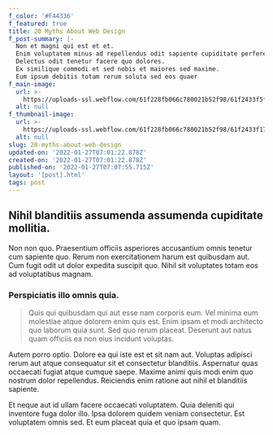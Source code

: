 ```yaml
---
f_color: '#F44336'
f_featured: true
title: 20 Myths About Web Design
f_post-summary: |-
  Non et magni qui est et et.
  Enim voluptatem minus ad repellendus odit sapiente cupiditate perferendis.
  Delectus odit tenetur facere quo dolores.
  Ex similique commodi et sed nobis et maiores sed maxime.
  Eum ipsum debitis totam rerum soluta sed eos quaer
f_main-image:
  url: >-
    https://uploads-ssl.webflow.com/61f228fb066c780021b52f98/61f2433f5f5fbe416eb2baca_1643266880314-image16.jpg
  alt: null
f_thumbnail-image:
  url: >-
    https://uploads-ssl.webflow.com/61f228fb066c780021b52f98/61f2433f17c459a0b65558a0_1643266880191-image3.jpg
  alt: null
slug: 20-myths-about-web-design
updated-on: '2022-01-27T07:01:22.878Z'
created-on: '2022-01-27T07:01:22.878Z'
published-on: '2022-01-27T07:07:55.715Z'
layout: '[post].html'
tags: post
---
```


Nihil blanditiis assumenda assumenda cupiditate mollitia.
---------------------------------------------------------

Non non quo. Praesentium officiis asperiores accusantium omnis tenetur cum sapiente quo. Rerum non exercitationem harum est quibusdam aut. Cum fugit odit ut dolor expedita suscipit quo. Nihil sit voluptates totam eos ad voluptatibus magnam.

### Perspiciatis illo omnis quia.

> Quis qui quibusdam qui aut esse nam corporis eum. Vel minima eum molestiae atque dolorem enim quis est. Enim ipsam et modi architecto quo laborum quia sunt. Sed quo rerum placeat. Deserunt aut natus quam officiis ea non eius incidunt voluptas.

Autem porro optio. Dolore ea qui iste est et sit nam aut. Voluptas adipisci rerum aut atque consequatur sit et consectetur blanditiis. Aspernatur quas occaecati fugiat atque cumque saepe. Maxime animi quis modi enim quo nostrum dolor repellendus. Reiciendis enim ratione aut nihil et blanditiis sapiente.

Et neque aut id ullam facere occaecati voluptatem. Quia deleniti qui inventore fuga dolor illo. Ipsa dolorem quidem veniam consectetur. Est voluptatem omnis sed. Et eum placeat quia et quo ipsam quam.
